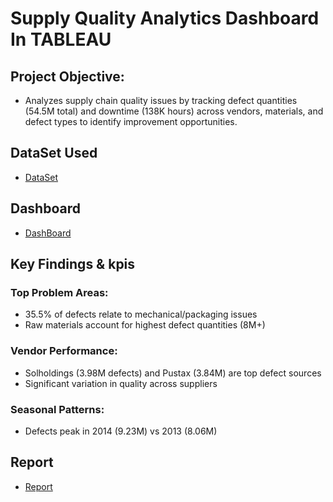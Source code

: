 # Supply Quality Analytics Dashboard In TABLEAU

## Project Objective:
- Analyzes supply chain quality issues by tracking defect quantities (54.5M total) and downtime (138K hours) across vendors,
  materials, and defect types to identify improvement opportunities.

## DataSet Used
- <a href="https://github.com/Shahdgmal/Project/blob/main/Suppliers%20Quality%20Analaysis.xlsx">DataSet</a>

## Dashboard
- <a href="https://github.com/Shahdgmal/Project/blob/main/DASHBOARD.png">DashBoard</a>

## Key Findings & kpis
### Top Problem Areas:
- 35.5% of defects relate to mechanical/packaging issues
- Raw materials account for highest defect quantities (8M+)

### Vendor Performance:
- Solholdings (3.98M defects) and Pustax (3.84M) are top defect sources
- Significant variation in quality across suppliers

### Seasonal Patterns:
- Defects peak in 2014 (9.23M) vs 2013 (8.06M)

## Report
- <a href="https://github.com/Shahdgmal/Project/blob/main/ShahdGamal_Report.pdf">Report</a>


